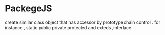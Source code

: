 # PackegeJS
create similar class object that has accessor by prototype chain control . for instance , static public private protected and exteds ,interface 

